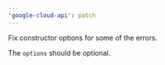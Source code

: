 ```yaml
---
'google-cloud-api': patch
---
```


Fix constructor options for some of the errors.

The `options` should be optional.
